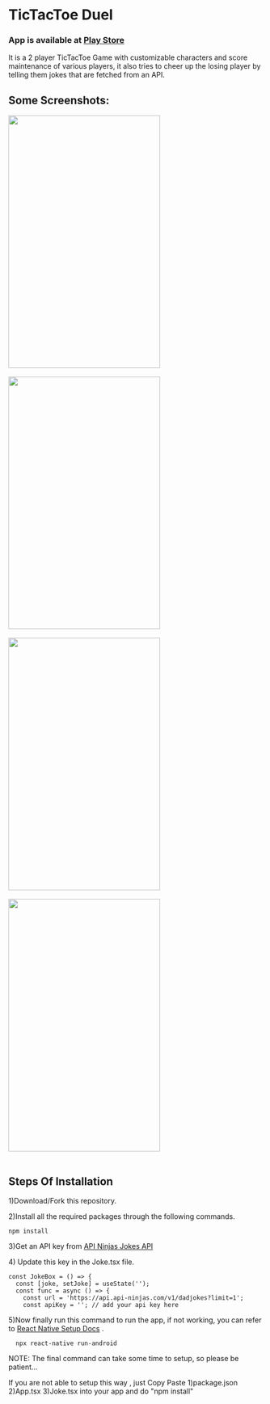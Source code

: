 <h1>TicTacToe Duel</h1>
<h3>App is available at <a href="https://play.google.com/store/apps/details?id=com.xo_game1" target="_blank">Play Store</a></h3>
<p>It is a 2 player TicTacToe Game with customizable characters and score maintenance of various players, it also tries to cheer up the losing player by telling them jokes 
that are fetched from an API.</p>

<h2>Some Screenshots:</h2>

<img src="https://github.com/mVedr/tictactoe-duel/assets/94962003/91316c22-37c8-4fd1-b4a6-25f0cfbd3918.png" width="300" height="500">
<br/> <br/>
<img src="https://github.com/mVedr/tictactoe-duel/assets/94962003/bdad1401-1110-424c-93e7-1a8ad31f32cc.png" width="300" height="500">
<br/> <br/>
<img src="https://github.com/mVedr/tictactoe-duel/assets/94962003/1570b394-f0d0-42b8-bb04-251f8b76e843.png" width="300" height="500">
<br/> <br/>
<img src="https://github.com/mVedr/tictactoe-duel/assets/94962003/adef3228-2620-4bbe-9106-2960bf9ab360.png" width="300" height="500">
<br/> <br/>
<h2>Steps Of Installation</h2>
<p>1)Download/Fork this repository.</p>
<p>2)Install all the required packages through the following commands.</p>

```
npm install
```
<p>3)Get an API key from <a href="https://api-ninjas.com/profile" target="_blank">API Ninjas Jokes API</a> </p>
<p>4) Update this key in the Joke.tsx file.</p>

```
const JokeBox = () => {
  const [joke, setJoke] = useState('');
  const func = async () => {
    const url = 'https://api.api-ninjas.com/v1/dadjokes?limit=1';
    const apiKey = ''; // add your api key here
```
<p>5)Now finally run this command to run the app, if not working, you can refer to <a href="https://reactnative.dev/docs/environment-setup"  target="_blank" >React Native Setup Docs</a> .</p>

```
  npx react-native run-android 
```
<p>NOTE: The final command can take some time to setup, so please be patient... </p>
<p>If you are not able to setup this way , just Copy Paste 1)package.json 2)App.tsx 3)Joke.tsx into your app and do "npm install" </p>
